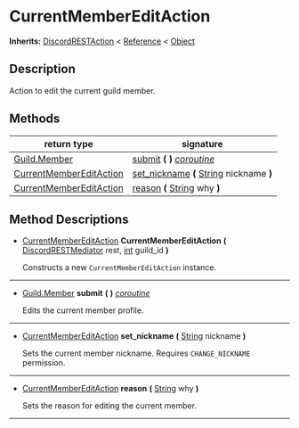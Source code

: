   
# CurrentMemberEditAction
  
**Inherits:** [DiscordRESTAction](./class_discordrestaction.md) < [Reference](https://docs.godotengine.org/en/3.5/classes/class_reference.html) < [Object](https://docs.godotengine.org/en/3.5/classes/class_object.html)  
  
  
## Description
  
Action to edit the current guild member.  
  
## Methods
  
| return type                                                   | signature                                                                                                                          |
|---------------------------------------------------------------|------------------------------------------------------------------------------------------------------------------------------------|
| [Guild.Member](./class_guild.md#member)                       | [submit](#method-submit) **(**  **)** <u>_coroutine_</u>                                                                           |
| [CurrentMemberEditAction](./class_currentmembereditaction.md) | [set\_nickname](#method-set-nickname) **(** [String](https://docs.godotengine.org/en/3.5/classes/class_string.html) nickname **)** |
| [CurrentMemberEditAction](./class_currentmembereditaction.md) | [reason](#method-reason) **(** [String](https://docs.godotengine.org/en/3.5/classes/class_string.html) why **)**                   |  
  
## Method Descriptions
  
- <a name="method-CurrentMemberEditAction"></a>[CurrentMemberEditAction](./class_currentmembereditaction.md) **CurrentMemberEditAction** **(** [DiscordRESTMediator](./class_discordrestmediator.md) rest, [int](https://docs.godotengine.org/en/3.5/classes/class_int.html) guild\_id **)**  
  
	Constructs a new `CurrentMemberEditAction` instance.  
________________

- <a name="method-submit"></a>[Guild.Member](./class_guild.md#member) **submit** **(**  **)** <u>_coroutine_</u>  
  
	Edits the current member profile.  
________________

- <a name="method-set-nickname"></a>[CurrentMemberEditAction](./class_currentmembereditaction.md) **set\_nickname** **(** [String](https://docs.godotengine.org/en/3.5/classes/class_string.html) nickname **)**  
  
	Sets the current member nickname. Requires `CHANGE_NICKNAME` permission.  
________________

- <a name="method-reason"></a>[CurrentMemberEditAction](./class_currentmembereditaction.md) **reason** **(** [String](https://docs.godotengine.org/en/3.5/classes/class_string.html) why **)**  
  
	Sets the reason for editing the current member.  
________________

  
